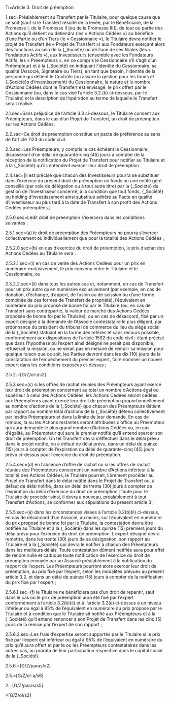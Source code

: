
Ti=Article 3.	Droit de préemption

1.sec=Préalablement au Transfert par le Titulaire, pour quelque cause que ce soit (sauf si le Transfert résulte de la levée, par le Bénéficiaire, de la Promesse I, de la Promesse II [ou de la Promesse III]), de tout ou partie des Actions qu’il détient ou détiendra (les « Actions Cédées ») au bénéfice d’une Partie ou d’un Tiers (le « Cessionnaire »), le Titulaire devra notifier le projet de Transfert (le « Projet de Transfert ») aux Fondateurs exerçant alors des fonctions au sein de la {_Société} ou de l’une de ses filiales (les « Fondateurs Actifs »), aux Investisseurs (ensemble avec les Fondateurs Actifs, les « Préempteurs », en ce compris le Cessionnaire s’il s’agit d’un Préempteur) et à la {_Société} en indiquant l’identité du Cessionnaire, sa qualité (Associé, Signataire ou Tiers), en tant que besoin, l’identité de la personne qui détient le Contrôle (ou assure la gestion pour les fonds et {_Société}s d’investissement) du Cessionnaire, la nature et le nombre d’Actions Cédées dont le Transfert est envisagé, le prix offert par le Cessionnaire (ou, dans le cas visé l’article 3.2.(b) ci-dessous, par le Titulaire) et la description de l’opération au terme de laquelle le Transfert serait réalisé.

2.1.sec=Sans préjudice de l’article 3.3 ci-dessous, le Titulaire consent aux Préempteurs, dans le cas d’un Projet de Transfert, un droit de préemption sur les Actions Cédées.

2.2.sec=Ce droit de préemption constitue un pacte de préférence au sens de l’article 1123 du code civil.

2.3.sec=Les Préempteurs, y compris le cas échéant le Cessionnaire, disposeront d’un délai de quarante-cinq (45) jours à compter de la réception de la notification du Projet de Transfert pour notifier au Titulaire et à la {_Société} qu’ils entendent exercer leur droit de préemption. 

2.4.sec=[Il est précisé que chacun des Investisseurs pourra se substituer dans l’exercice du présent droit de préemption un fonds ou une entité géré conseillé (par voie de délégation ou à tout autre titre) par la {_Société} de gestion de l’Investisseur concerné, à la condition que tout fonds, {_Société} ou holding d’investissement ainsi substitué adhère au Pacte en qualité d’Investisseur au plus tard à la date de Transfert à son profit des Actions Cédées préemptées.]
	
2.5.0.sec=Ledit droit de préemption s’exercera dans les conditions suivantes :

2.5.1.sec=(a)	le droit de préemption des Préempteurs ne pourra s’exercer collectivement ou individuellement que pour la totalité des Actions Cédées ;

2.5.2.0.sec=(b)	en cas d’exercice du droit de préemption, le prix d’achat des Actions Cédées au Titulaire sera :

2.5.2.1.sec=(i)	en cas de vente des Actions Cédées pour un prix en numéraire exclusivement, le prix convenu entre le Titulaire et le Cessionnaire, ou

2.5.2.2.sec=(ii)	dans tous les autres cas et, notamment, en cas de Transfert pour un prix autre qu’en numéraire exclusivement (par exemple, en cas de  donation, d’échange, d’apport, de fusion ou de scission ou d’une forme combinée de ces formes de Transfert de propriété), l’équivalent en numéraire du prix proposé de bonne foi par le Titulaire (ou, en cas de Transfert sans contrepartie, la valeur de marché des Actions Cédées proposée de bonne foi par le Titulaire), ou en cas de désaccord, fixé par un expert désigné à la demande de l’Associé contestataire le plus diligent, par ordonnance du président du tribunal de commerce du lieu du siège social de la {_Société} statuant en la forme des référés et sans recours possible, conformément aux dispositions de l’article 1592 du code civil ; étant précisé que dans l’hypothèse où l’expert ainsi désigné ne serait pas disponible, refuserait la mission, ou ne serait pas en mesure de remplir sa mission pour quelque raison que ce soit, les Parties devront dans les dix (10) jours de la constatation de l’empêchement du premier expert, faire nommer un nouvel expert dans les conditions exposées ci-dessus ;

2.5.2.=[G/Z/ol-i/s2]

2.5.3.sec=(c) 	si les offres de rachat réunies des Préempteurs ayant exercé leur droit de préemption concernent au total un nombre d’Actions égal ou supérieur à celui des Actions Cédées, les Actions Cédées seront cédées aux Préempteurs ayant exercé leur droit de préemption proportionnellement au nombre d’actions de la {_Société} que chacun des Préempteurs détient par rapport au nombre total d’actions de la {_Société} détenu collectivement par lesdits Préempteurs et dans la limite de leur demande. En cas de rompus, la ou les Actions restantes seront attribuées d’office au Préempteur qui aura demandé le plus grand nombre d’Actions Cédées ou, en cas d’égalité, au Préempteur qui aura le premier notifié qu’il entend exercer son droit de préemption. Un tel Transfert devra s’effectuer dans le délai prévu dans le projet notifié, ou à défaut de délai prévu, dans un délai de quinze (15) jours à compter de l’expiration du délai de quarante-cinq (45) jours prévu ci-dessus pour l’exercice du droit de préemption.

2.5.4.sec=(d)	en l’absence d’offre de rachat ou si les offres de rachat réunies des Préempteurs concernent un nombre d’Actions inférieur à la totalité des Actions Cédées, le Titulaire pourrait, librement procéder au Projet de Transfert dans le délai notifié dans le Projet de Transfert ou, à défaut de délai notifié, dans un délai de trente (30) jours à compter de l’expiration du délai d’exercice du droit de préemption ; faute pour le Titulaire de procéder ainsi, il devra à nouveau, préalablement à tout Transfert d’Actions, se conformer aux stipulations du présent article 3 ;

2.5.5.sec=(e)	dans les circonstances visées à l’article 3.2(b)(ii) ci-dessus, en cas de désaccord d’un Associé, au moins, sur l’équivalent en numéraire du prix proposé de bonne foi par le Titulaire, la contestation devra être notifiée au Titulaire et à la {_Société} dans les quinze (15) premiers jours du délai prévu pour l’exercice du droit de préemption. L’expert désigné devra remettre, dans les trente (30) jours de sa désignation, son rapport au Titulaire et à la {_Société} qui devra le notifier à chacun des Préempteurs dans les meilleurs délais. Toute contestation dûment notifiée aura pour effet de rendre nulle et caduque toute notification de l’exercice du droit de préemption envoyée par un Associé préalablement à la notification du rapport de l’expert. Les Préempteurs pourront alors exercer leur droit de préemption, au prix fixé par l’expert, selon les modalités prévues au présent article 3.2. et dans un délai de quinze (15) jours à compter de la notification du prix fixé par l’expert ;

2.5.6.1.sec=(f)	le Titulaire ne bénéficiera pas d’un droit de repentir, sauf dans le cas où le prix de préemption aura été fixé par l’expert conformément à l’article 3.2(b)(ii) et à l’article 3.2(e) ci-dessus à un niveau inférieur ou égal à 95% de l’équivalent en numéraire du prix proposé par le Titulaire et à condition que le Titulaire ait notifié aux Préempteurs et à la {_Société} qu’il entend renoncer à son Projet de Transfert dans les cinq (5) jours de la remise par l’expert de son rapport ;
	
2.5.6.2.sec=Les frais d’expertise seront supportés par le Titulaire si le prix fixé par l’expert est inférieur ou égal à 95% de l’équivalent en numéraire du prix qu’il aura offert et par le ou les Préempteurs contestataires dans les autres cas, au prorata de leur participation respective dans le capital social de la {_Société}.

2.5.6.=[G/Z/paras/s2]

2.5.=[G/Z/ol-a/s6]

2.=[G/Z/paras/s5]

=[G/Z/ol/s2]
